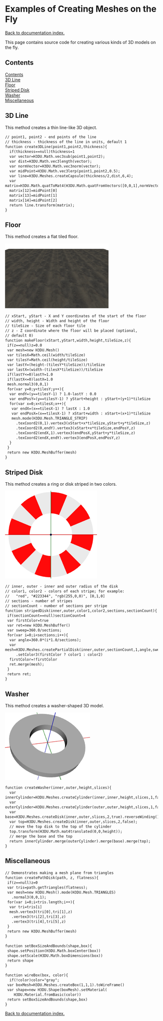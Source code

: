 # Examples of Creating Meshes on the Fly

[Back to documentation index.](index.md)

This page contains source code for creating various kinds of 3D models on the fly.

<a id=Contents></a>
## Contents

[Contents](#Contents)<br>[3D Line](#3D_Line)<br>[Floor](#Floor)<br>[Striped Disk](#Striped_Disk)<br>[Washer](#Washer)<br>[Miscellaneous](#Miscellaneous)<br>

## 3D Line

This method creates a thin line-like 3D object.

    // point1, point2 - end points of the line
    // thickness - thickness of the line in units, default 1
    function create3DLine(point1,point2,thickness){
      if(thickness==null)thickness=1
      var vector=H3DU.Math.vec3sub(point1,point2);
      var dist=H3DU.Math.vec3length(vector);
      var normVector=H3DU.Math.vec3norm(vector);
      var midPoint=H3DU.Math.vec3lerp(point1,point2,0.5);
      var line=H3DU.Meshes.createCapsule(thickness/2,dist,6,4);
      var matrix=H3DU.Math.quatToMat4(H3DU.Math.quatFromVectors([0,0,1],normVector));
      matrix[12]=midPoint[0]
      matrix[13]=midPoint[1]
      matrix[14]=midPoint[2]
      return line.transform(matrix);
    }

<a id=Floor></a>
## Floor

This method creates a flat tiled floor.

![Image of a floor](floor.png)

    // xStart, yStart - X and Y coordinates of the start of the floor
    // width, height - Width and height of the floor
    // tileSize - Size of each floor tile
    // z - Z coordinate where the floor will be placed (optional,
    // default 0)
    function makeFloor(xStart,yStart,width,height,tileSize,z){
     if(z==null)z=0.0
     var mesh=new H3DU.Mesh()
     var tilesX=Math.ceil(width/tileSize)
     var tilesY=Math.ceil(height/tileSize)
     var lastY=(height-(tilesY*tileSize))/tileSize
     var lastX=(width-(tilesX*tileSize))/tileSize
     if(lastY<=0)lastY=1.0
     if(lastX<=0)lastX=1.0
     mesh.normal3(0,0,1)
     for(var y=0;y<tilesY;y++){
      var endY=(y==tilesY-1) ? 1.0-lastY : 0.0
      var endPosY=(y==tilesY-1) ? yStart+height : yStart+(y+1)*tileSize
      for(var x=0;x<tilesX;x++){
       var endX=(x==tilesX-1) ? lastX : 1.0
       var endPosX=(x==tilesX-1) ? xStart+width : xStart+(x+1)*tileSize
       mesh.mode(H3DU.Mesh.TRIANGLE_STRIP)
         .texCoord2(0,1).vertex3(xStart+x*tileSize,yStart+y*tileSize,z)
         .texCoord2(0,endY).vertex3(xStart+x*tileSize,endPosY,z)
         .texCoord2(endX,1).vertex3(endPosX,yStart+y*tileSize,z)
         .texCoord2(endX,endY).vertex3(endPosX,endPosY,z)
      }
     }
     return new H3DU.MeshBuffer(mesh)
    }

<a id=Striped_Disk></a>
## Striped Disk

This method creates a ring or disk striped in two colors.

![Image of a disk striped in red and almost-white](mesh2.png)

    // inner, outer - inner and outer radius of the disk
    // color1, color2 - colors of each stripe; for example:
    //   "red", "#223344", "rgb(255,0,0)", [0,1,0]
    // sections - number of stripes
    // sectionCount - number of sections per stripe
    function stripedDisk(inner,outer,color1,color2,sections,sectionCount){
     if(sectionCount==null)sectionCount=4
     var firstColor=true
     var ret=new H3DU.MeshBuffer()
     var sweep=360.0/sections;
     for(var i=0;i<sections;i++){
      var angle=360.0*(i*1.0/sections);
      var mesh=H3DU.Meshes.createPartialDisk(inner,outer,sectionCount,1,angle,sweep)
         .setColor3(firstColor ? color1 : color2)
      firstColor=!firstColor
      ret.merge(mesh);
     }
     return ret;
    }

<a id=Washer></a>
## Washer

This method creates a washer-shaped 3D model.

![Image of a washer](mesh3.png)

    function createWasher(inner,outer,height,slices){
      var innerCylinder=H3DU.Meshes.createCylinder(inner,inner,height,slices,1,false,true);
      var outerCylinder=H3DU.Meshes.createCylinder(outer,outer,height,slices,1,false,false);
      var base=H3DU.Meshes.createDisk(inner,outer,slices,2,true).reverseWinding();
      var top=H3DU.Meshes.createDisk(inner,outer,slices,2,false);
      // move the top disk to the top of the cylinder
      top.transform(H3DU.Math.mat4translated(0,0,height));
      // merge the base and the top
      return innerCylinder.merge(outerCylinder).merge(base).merge(top);
    }

<a id=Miscellaneous></a>
## Miscellaneous
    // Demonstrates making a mesh plane from triangles
    function createPathDisk(path, z, flatness){
     if(z==null)z=0
     var tris=path.getTriangles(flatness);
     var mesh=new H3DU.Mesh().mode(H3DU.Mesh.TRIANGLES)
       .normal3(0,0,1);
     for(var i=0;i<tris.length;i++){
      var tri=tris[i]
      mesh.vertex3(tri[0],tri[1],z)
       .vertex3(tri[2],tri[3],z)
       .vertex3(tri[4],tri[5],z)
     }
     return new H3DU.MeshBuffer(mesh)
    }

    function setBoxSizeAndBounds(shape,box){
     shape.setPosition(H3DU.Math.boxCenter(box))
     shape.setScale(H3DU.Math.boxDimensions(box))
     return shape
    }

    function wireBox(box, color){
      if(!color)color="gray";
     var boxMesh=H3DU.Meshes.createBox(1,1,1).toWireFrame()
     var shape=new H3DU.Shape(boxMesh).setMaterial(
        H3DU.Material.fromBasic(color))
     return setBoxSizeAndBounds(shape,box)
    }

[Back to documentation index.](index.md)
